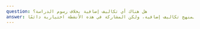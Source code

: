 ```yaml
---
question: هل هناك أي تكاليف إضافية بخلاف رسوم الدراسة؟
answer: الرسوم الدراسية السنوية شاملة. لا نتطلب مدفوعات إضافية للمستلزمات الأساسية أو أنشطة البرنامج القياسية. قد تتضمن الرحلات الميدانية الخاصة أو الفعاليات خارج المنهج تكاليف إضافية، ولكن المشاركة في هذه الأنشطة اختيارية دائمًا.
---
```

